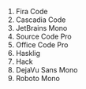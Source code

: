 1. Fira Code
2. Cascadia Code
3. JetBrains Mono
4. Source Code Pro
5. Office Code Pro
6. Hasklig
7. Hack
8. DejaVu Sans Mono
9. Roboto Mono
